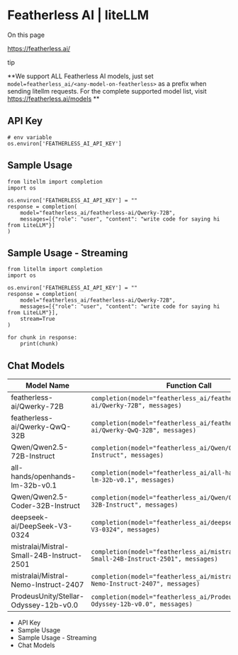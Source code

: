 # Featherless AI | liteLLM

On this page

<https://featherless.ai/>

tip

**We support ALL Featherless AI models, just set `model=featherless_ai/<any-model-on-featherless>` as a prefix when sending litellm requests. For the complete supported model list, visit <https://featherless.ai/models> **

## API Key​
    
    
    # env variable  
    os.environ['FEATHERLESS_AI_API_KEY']  
    

## Sample Usage​
    
    
    from litellm import completion  
    import os  
      
    os.environ['FEATHERLESS_AI_API_KEY'] = ""  
    response = completion(  
        model="featherless_ai/featherless-ai/Qwerky-72B",   
        messages=[{"role": "user", "content": "write code for saying hi from LiteLLM"}]  
    )  
    

## Sample Usage - Streaming​
    
    
    from litellm import completion  
    import os  
      
    os.environ['FEATHERLESS_AI_API_KEY'] = ""  
    response = completion(  
        model="featherless_ai/featherless-ai/Qwerky-72B",   
        messages=[{"role": "user", "content": "write code for saying hi from LiteLLM"}],  
        stream=True  
    )  
      
    for chunk in response:  
        print(chunk)  
    

## Chat Models​

Model Name| Function Call  
---|---  
featherless-ai/Qwerky-72B| `completion(model="featherless_ai/featherless-ai/Qwerky-72B", messages)`  
featherless-ai/Qwerky-QwQ-32B| `completion(model="featherless_ai/featherless-ai/Qwerky-QwQ-32B", messages)`  
Qwen/Qwen2.5-72B-Instruct| `completion(model="featherless_ai/Qwen/Qwen2.5-72B-Instruct", messages)`  
all-hands/openhands-lm-32b-v0.1| `completion(model="featherless_ai/all-hands/openhands-lm-32b-v0.1", messages)`  
Qwen/Qwen2.5-Coder-32B-Instruct| `completion(model="featherless_ai/Qwen/Qwen2.5-Coder-32B-Instruct", messages)`  
deepseek-ai/DeepSeek-V3-0324| `completion(model="featherless_ai/deepseek-ai/DeepSeek-V3-0324", messages)`  
mistralai/Mistral-Small-24B-Instruct-2501| `completion(model="featherless_ai/mistralai/Mistral-Small-24B-Instruct-2501", messages)`  
mistralai/Mistral-Nemo-Instruct-2407| `completion(model="featherless_ai/mistralai/Mistral-Nemo-Instruct-2407", messages)`  
ProdeusUnity/Stellar-Odyssey-12b-v0.0| `completion(model="featherless_ai/ProdeusUnity/Stellar-Odyssey-12b-v0.0", messages)`  
  
  * API Key
  * Sample Usage
  * Sample Usage - Streaming
  * Chat Models